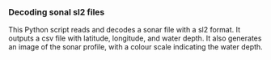 ### Decoding sonal sl2 files

This Python script reads and decodes a sonar file with a sl2 format. It outputs a csv file with latitude, longitude, and water depth.  It also generates an image of the sonar profile, with a colour scale indicating the water depth.
